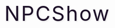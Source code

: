 # NPCShow
<html lang="zh-CN">
<head>
    <meta charset="UTF-8">
    <meta name="viewport" content="width=device-width, initial-scale=1.0">
    <title>曲红绡·分线体验 - NPC效果验证</title>
    <link rel="stylesheet" href="https://cdnjs.cloudflare.com/ajax/libs/font-awesome/6.4.0/css/all.min.css">
    <link href="https://fonts.googleapis.com/css2?family=Ma+Shan+Zheng&family=Noto+Serif+SC:wght@400;500;600;700&family=ZCOOL+XiaoWei&display=swap" rel="stylesheet">
    <style>
        :root {
            --primary: #8a6d9e;
            --secondary: #c9b6d8;
            --dark: #2a1a3a;
            --darker: #1d1129;
            --light: #f9f5fd;
            --accent: #9c6db5;
            --accent2: #d4a5ed;
            --card-bg: rgba(255, 255, 255, 0.96);
            --paper-bg: #f7f2e9;
            --paper-border: #d9c7a8;
            --ink: #3a2a2a;
            --blood-red: #8a0303;
            --success: #5d8c7e;
            --warning: #d4a96a;
        }

        * {
            margin: 0;
            padding: 0;
            box-sizing: border-box;
        }

        body {
            font-family: 'ZCOOL XiaoWei', serif;
            background: linear-gradient(135deg, #e6d8c3 0%, #d8c9b0 100%), url('data:image/svg+xml;utf8,<svg xmlns="http://www.w3.org/2000/svg" width="100" height="100" viewBox="0 0 100 100"><rect width="100" height="100" fill="%23d9c7a8" opacity="0.1"/><path d="M0,0 L100,100 M100,0 L0,100" stroke="%23b8a68a" stroke-width="0.5" opacity="0.2"/></svg>');
            color: var(--ink);
            line-height: 1.8;
            min-height: 100vh;
            overflow-x: hidden;
            position: relative;
            padding-bottom: 40px;
        }

        .container {
            max-width: 1200px;
            margin: 0 auto;
            padding: 20px;
            position: relative;
            z-index: 10;
        }

        /* 装饰线条 */
        .decor-line {
            position: absolute;
            top: 0;
            left: 0;
            width: 100%;
            height: 6px;
            background: linear-gradient(90deg, var(--accent), var(--accent2));
            z-index: 1;
            box-shadow: 0 0 10px rgba(156, 109, 181, 0.5);
        }

        /* 头部区域 */
        .header-section {
            text-align: center;
            padding: 60px 30px 40px;
            margin: 30px 0 40px;
            background: var(--card-bg);
            border-radius: 16px;
            position: relative;
            overflow: hidden;
            border: 1px solid rgba(138, 109, 158, 0.2);
            box-shadow: 0 5px 20px rgba(138, 109, 158, 0.15);
            backdrop-filter: blur(4px);
            transition: all 0.4s ease;
            background-image: url('data:image/svg+xml;utf8,<svg xmlns="http://www.w3.org/2000/svg" width="100" height="100" viewBox="0 0 100 100"><rect width="100" height="100" fill="none"/><path d="M20,20 Q40,5 60,20 T100,20 M20,50 Q40,35 60,50 T100,50 M20,80 Q40,65 60,80 T100,80" stroke="%23c9b6d8" stroke-width="0.3" fill="none"/></svg>');
        }

        .header-section:hover {
            transform: translateY(-5px);
            box-shadow: 0 5px 20px rgba(138, 109, 158, 0.15), 0 10px 30px rgba(138, 109, 158, 0.2);
        }

        .header-section::after {
            content: "";
            position: absolute;
            bottom: 0;
            left: 50%;
            transform: translateX(-50%);
            width: 200px;
            height: 2px;
            background: linear-gradient(90deg, transparent, var(--accent), transparent);
        }

        h1 {
            font-family: 'Ma Shan Zheng', cursive;
            font-size: 3.5rem;
            font-weight: 400;
            margin-bottom: 15px;
            color: var(--darker);
            position: relative;
            z-index: 2;
            letter-spacing: 3px;
            text-shadow: 2px 2px 4px rgba(0,0,0,0.1);
        }

        .subtitle {
            font-size: 1.5rem;
            color: var(--blood-red);
            margin: 0 auto 30px;
            font-weight: 400;
            max-width: 800px;
            font-family: 'Noto Serif SC', serif;
            font-style: italic;
            padding: 0 20px;
            letter-spacing: 1px;
        }

        .designer-info {
            display: flex;
            justify-content: center;
            gap: 30px;
            margin-top: 25px;
            flex-wrap: wrap;
        }

        .designer-card {
            background: rgba(255, 255, 255, 0.9);
            padding: 12px 20px;
            border-radius: 30px;
            display: flex;
            align-items: center;
            gap: 10px;
            font-size: 1.1rem;
            border: 1px solid rgba(138, 109, 158, 0.2);
            box-shadow: 0 2px 10px rgba(138, 109, 158, 0.1);
            transition: all 0.3s ease;
            color: var(--primary);
            font-family: 'Noto Serif SC', serif;
        }

        .designer-card:hover {
            transform: translateY(-3px);
            box-shadow: 0 5px 15px rgba(138, 109, 158, 0.2);
            border-color: var(--accent);
            color: var(--darker);
        }

        .designer-card i {
            color: var(--accent);
            font-size: 1.1rem;
        }

        /* 小说栏位 */
        .novel-section {
            background: var(--paper-bg);
            border: 2px solid var(--paper-border);
            border-radius: 8px;
            padding: 40px;
            margin: 50px 0;
            position: relative;
            box-shadow: 0 10px 30px rgba(0, 0, 0, 0.1);
            background-image: url('data:image/svg+xml;utf8,<svg xmlns="http://www.w3.org/2000/svg" width="100" height="100" viewBox="0 0 100 100"><rect width="100" height="100" fill="%23f7f2e9" opacity="0.8"/><path d="M0,20 L100,20 M0,40 L100,40 M0,60 L100,60 M0,80 L100,80" stroke="%23d9c7a8" stroke-width="1" opacity="0.3"/></svg>');
        }

        .novel-section::before {
            content: "";
            position: absolute;
            top: 10px;
            right: 10px;
            width: 60px;
            height: 60px;
            background: url('data:image/svg+xml;utf8,<svg xmlns="http://www.w3.org/2000/svg" viewBox="0 0 100 100"><path d="M50,10 Q70,30 50,50 Q30,70 50,90" fill="none" stroke="%238a6d9e" stroke-width="2" opacity="0.2"/></svg>');
            opacity: 0.2;
        }

        .novel-header {
            text-align: center;
            margin-bottom: 40px;
            padding-bottom: 20px;
            border-bottom: 2px solid var(--paper-border);
            position: relative;
        }

        .novel-header h2 {
            font-family: 'Ma Shan Zheng', cursive;
            font-size: 2.8rem;
            color: var(--darker);
            letter-spacing: 5px;
            margin-bottom: 20px;
        }

        .novel-header h2::after {
            content: "";
            position: absolute;
            bottom: 0;
            left: 50%;
            transform: translateX(-50%);
            width: 150px;
            height: 3px;
            background: linear-gradient(90deg, transparent, var(--accent), transparent);
        }

        .novel-intro {
            background: rgba(201, 182, 216, 0.15);
            border-left: 4px solid var(--accent);
            padding: 25px;
            margin-bottom: 40px;
            border-radius: 8px;
            font-size: 1.2rem;
            line-height: 1.8;
        }

        .novel-intro h3 {
            font-family: 'Noto Serif SC', serif;
            font-size: 1.6rem;
            color: var(--blood-red);
            margin-bottom: 15px;
            display: flex;
            align-items: center;
            gap: 10px;
        }

        .novel-intro h3 i {
            color: var(--blood-red);
        }

        .novel-intro ul {
            padding-left: 30px;
            margin-top: 15px;
        }

        .novel-intro li {
            margin-bottom: 15px;
            position: relative;
            padding-left: 30px;
            font-size: 1.1rem;
            color: var(--dark);
        }

        .novel-intro li::before {
            content: "◆";
            position: absolute;
            left: 0;
            color: var(--accent);
            font-size: 1.4rem;
        }

        .novel-content {
            font-size: 1.2rem;
            line-height: 2.0;
            color: var(--ink);
            text-align: justify;
            column-count: 2;
            column-gap: 40px;
            text-indent: 2em;
        }

        .novel-content p {
            margin-bottom: 1.5em;
            text-align: justify;
            hyphens: auto;
            -webkit-hyphens: auto;
            -ms-hyphens: auto;
        }

        .novel-content .first-letter {
            font-family: 'Ma Shan Zheng', cursive;
            font-size: 3.5rem;
            float: left;
            line-height: 0.8;
            margin-right: 8px;
            color: var(--blood-red);
            text-shadow: 2px 2px 3px rgba(0, 0, 0, 0.1);
        }

        .novel-content .highlight {
            background: linear-gradient(transparent 60%, rgba(156, 109, 181, 0.2) 40%);
            font-style: italic;
            font-weight: 500;
        }

        .novel-content .dialogue {
            font-family: 'Noto Serif SC', serif;
            margin: 25px 0;
            padding-left: 40px;
            position: relative;
            color: var(--darker);
        }

        .novel-content .dialogue::before {
            content: "“";
            position: absolute;
            left: 10px;
            top: -20px;
            font-size: 4rem;
            color: var(--accent2);
            opacity: 0.3;
            font-family: serif;
        }

        .novel-content .dialogue .character {
            font-weight: 700;
            color: var(--blood-red);
            margin-bottom: 5px;
        }

        .novel-content .poem {
            font-family: 'Noto Serif SC', serif;
            text-align: center;
            margin: 30px auto;
            padding: 25px;
            max-width: 80%;
            background: rgba(255, 255, 255, 0.6);
            border-radius: 10px;
            border: 1px solid var(--paper-border);
            box-shadow: 0 5px 15px rgba(0, 0, 0, 0.05);
            font-style: italic;
            column-span: all;
        }

        .novel-content .poem p {
            margin-bottom: 15px;
            line-height: 2.0;
        }

        .chapter-title {
            font-family: 'Ma Shan Zheng', cursive;
            text-align: center;
            font-size: 2.2rem;
            margin: 40px 0 30px;
            color: var(--darker);
            letter-spacing: 3px;
            column-span: all;
            position: relative;
        }

        .chapter-title::before, .chapter-title::after {
            content: "✧";
            margin: 0 15px;
            color: var(--accent);
            opacity: 0.7;
        }

        /* 视频预览区域 */
        .video-section {
            display: grid;
            grid-template-columns: repeat(auto-fit, minmax(500px, 1fr));
            gap: 30px;
            margin-bottom: 50px;
        }

        .video-container {
            background: var(--card-bg);
            border-radius: 16px;
            padding: 30px;
            position: relative;
            overflow: hidden;
            border: 1px solid rgba(138, 109, 158, 0.2);
            box-shadow: 0 5px 20px rgba(138, 109, 158, 0.15);
            backdrop-filter: blur(4px);
            transition: all 0.4s ease;
        }

        .video-container:hover {
            transform: translateY(-5px);
            box-shadow: 0 5px 20px rgba(138, 109, 158, 0.15), 0 10px 30px rgba(138, 109, 158, 0.2);
        }

        .section-title {
            font-family: 'Noto Serif SC', serif;
            font-size: 1.8rem;
            font-weight: 600;
            color: var(--darker);
            margin-bottom: 25px;
            display: flex;
            align-items: center;
            gap: 15px;
            position: relative;
            padding-bottom: 15px;
        }

        .section-title::after {
            content: "";
            position: absolute;
            bottom: 0;
            left: 0;
            width: 60px;
            height: 3px;
            background: linear-gradient(90deg, var(--accent), var(--accent2));
            border-radius: 2px;
        }

        .section-title i {
            color: var(--accent);
            font-size: 1.5rem;
        }

        .video-preview {
            background: linear-gradient(135deg, rgba(255, 255, 255, 0.9) 0%, rgba(246, 240, 255, 0.9) 100%);
            border-radius: 12px;
            height: 280px;
            display: flex;
            flex-direction: column;
            align-items: center;
            justify-content: center;
            position: relative;
            overflow: hidden;
            margin-bottom: 25px;
            border: 1px solid rgba(138, 109, 158, 0.2);
            box-shadow: 0 5px 15px rgba(138, 109, 158, 0.1);
            transition: all 0.4s ease;
        }

        .video-preview:hover {
            box-shadow: 0 8px 25px rgba(138, 109, 158, 0.2);
        }

        .video-placeholder {
            text-align: center;
            padding: 30px;
            max-width: 400px;
        }

        .video-placeholder i {
            font-size: 4rem;
            color: var(--accent);
            margin-bottom: 20px;
            transition: all 0.5s ease;
        }

        .video-placeholder:hover i {
            transform: scale(1.1);
            color: var(--darker);
            text-shadow: 0 0 10px rgba(156, 109, 181, 0.5);
        }

        .video-placeholder h3 {
            font-family: 'Noto Serif SC', serif;
            color: var(--darker);
            font-size: 1.6rem;
            margin-bottom: 15px;
        }

        .video-placeholder p {
            color: var(--dark);
            max-width: 400px;
            line-height: 1.6;
            font-size: 1.1rem;
        }

        .video-description {
            color: var(--dark);
            line-height: 1.7;
            font-size: 1.1rem;
        }

        .video-description ul {
            padding-left: 25px;
            margin-top: 15px;
        }

        .video-description li {
            margin-bottom: 10px;
            position: relative;
            padding-left: 20px;
            color: var(--dark);
        }

        .video-description li::before {
            content: "•";
            position: absolute;
            left: 0;
            color: var(--accent);
            font-size: 1.4rem;
        }

        .key-emotion {
            margin-top: 25px;
            padding: 20px;
            border-radius: 12px;
            background: rgba(156, 109, 181, 0.08);
            border: 1px solid rgba(138, 109, 158, 0.2);
            transition: all 0.3s ease;
        }

        .key-emotion:hover {
            background: rgba(156, 109, 181, 0.12);
            transform: translateY(-3px);
        }

        .key-emotion h3 {
            color: var(--darker);
            margin-bottom: 15px;
            display: flex;
            align-items: center;
            gap: 10px;
            font-size: 1.3rem;
        }

        .key-emotion h3 i {
            color: var(--accent);
        }

        .key-emotion p {
            color: var(--dark);
        }

        /* 分镜脚本 - 交互式导航 */
        .script-container {
            background: var(--card-bg);
            border-radius: 16px;
            padding: 40px;
            margin-bottom: 50px;
            position: relative;
            overflow: hidden;
            border: 1px solid rgba(138, 109, 158, 0.2);
            box-shadow: 0 5px 20px rgba(138, 109, 158, 0.15);
            backdrop-filter: blur(4px);
            transition: all 0.4s ease;
        }

        .script-container:hover {
            transform: translateY(-5px);
            box-shadow: 0 5px 20px rgba(138, 109, 158, 0.15), 0 10px 30px rgba(138, 109, 158, 0.2);
        }

        .script-container::before {
            content: "";
            position: absolute;
            top: 0;
            left: 0;
            right: 0;
            height: 4px;
            background: linear-gradient(90deg, var(--accent), var(--accent2));
        }
        
        /* 图标导航栏 - 固定在左侧 */
        .icon-nav {
            position: fixed;
            top: 50%;
            left: 20px;
            transform: translateY(-50%);
            display: flex;
            flex-direction: column;
            gap: 15px;
            padding: 15px;
            background: rgba(201, 182, 216, 0.15);
            border-radius: 16px;
            border: 1px solid rgba(138, 109, 158, 0.2);
            box-shadow: 0 2px 10px rgba(138, 109, 158, 0.1);
            z-index: 100;
        }
        
        .nav-item {
            display: flex;
            flex-direction: column;
            align-items: center;
            cursor: pointer;
            transition: all 0.3s ease;
            padding: 15px;
            border-radius: 12px;
            text-align: center;
            position: relative;
        }
        
        .nav-item:hover {
            background: rgba(156, 109, 181, 0.15);
            transform: translateY(-5px);
        }
        
        .nav-item.active {
            background: linear-gradient(135deg, var(--accent), var(--accent2));
            box-shadow: 0 5px 15px rgba(156, 109, 181, 0.3);
        }
        
        .nav-item.active::after {
            content: "";
            position: absolute;
            bottom: -10px;
            left: 50%;
            transform: translateX(-50%);
            width: 20px;
            height: 20px;
            background: var(--accent);
            clip-path: polygon(0 0, 100% 0, 50% 100%);
        }
        
        .nav-item.active .nav-icon {
            color: white;
            background: var(--darker);
            transform: scale(1.1);
            box-shadow: 0 0 15px rgba(255, 255, 255, 0.5);
        }
        
        .nav-item.active .nav-label {
            color: white;
            font-weight: 600;
            text-shadow: 0 1px 2px rgba(0,0,0,0.2);
        }
        
        .nav-icon {
            width: 65px;
            height: 65px;
            border-radius: 50%;
            background: rgba(255, 255, 255, 0.9);
            display: flex;
            align-items: center;
            justify-content: center;
            margin-bottom: 10px;
            font-size: 28px;
            color: var(--accent);
            border: 2px solid var(--accent);
            transition: all 0.3s ease;
        }
        
        .nav-label {
            color: var(--dark);
            font-size: 1rem;
            font-weight: 500;
        }

        .scene {
            margin-bottom: 35px;
            border-bottom: 1px solid var(--secondary);
            padding-bottom: 20px;
            transition: all 0.3s ease;
        }
        
        .scene:last-child {
            border-bottom: none;
        }
        
        .scene-title {
            font-weight: 600;
            color: var(--accent);
            margin-bottom: 15px;
            font-size: 1.3rem;
            display: flex;
            align-items: center;
            gap: 12px;
            padding: 10px 15px;
            background: rgba(201, 182, 216, 0.1);
            border-radius: 8px;
        }
        
        .scene-icon {
            background: var(--accent);
            color: white;
            width: 36px;
            height: 36px;
            border-radius: 50%;
            display: flex;
            align-items: center;
            justify-content: center;
            font-size: 18px;
            flex-shrink: 0;
        }
        
        .shot {
            margin: 20px 0;
            padding: 20px;
            background: rgba(255, 255, 255, 0.9);
            border-radius: 10px;
            border-left: 4px solid var(--accent);
            box-shadow: 0 3px 10px rgba(138, 109, 158, 0.1);
            transition: all 0.3s ease;
        }
        
        .shot:hover {
            transform: translateX(5px);
            box-shadow: 0 5px 15px rgba(138, 109, 158, 0.2);
        }
        
        .shot-header {
            display: flex;
            justify-content: space-between;
            margin-bottom: 10px;
            padding-bottom: 10px;
            border-bottom: 1px dashed var(--secondary);
        }
        
        .shot-number {
            font-weight: 700;
            color: var(--accent);
            font-size: 1.1rem;
        }
        
        .shot-time {
            color: var(--primary);
            font-size: 1rem;
            font-weight: 500;
            background: rgba(201, 182, 216, 0.15);
            padding: 3px 10px;
            border-radius: 20px;
        }
        
        .shot-detail {
            display: grid;
            grid-template-columns: 120px 1fr;
            gap: 15px;
            margin-top: 15px;
        }
        
        .shot-label {
            font-weight: 600;
            color: var(--dark);
            font-size: 1.1rem;
            padding-top: 4px;
        }
        
        .shot-value {
            color: var(--dark);
            line-height: 1.6;
        }
        
        /* 重点优化：台词显示区域 */
        .dialogue-content {
            margin-top: 20px;
            padding: 20px;
            background: rgba(201, 182, 216, 0.08);
            border-radius: 10px;
            border-left: 3px solid var(--accent2);
            grid-column: 1 / -1; /* 跨越整个宽度 */
            transition: all 0.3s ease;
        }
        
        .dialogue-content:hover {
            background: rgba(201, 182, 216, 0.12);
            transform: translateY(-3px);
        }
        
        .dialogue-character {
            font-weight: 700;
            color: var(--accent);
            font-size: 1.2rem;
            margin-bottom: 8px;
            display: flex;
            align-items: center;
            gap: 10px;
        }
        
        .dialogue-character::before {
            content: "❯";
            color: var(--accent);
            font-size: 1.4rem;
        }
        
        .dialogue-text {
            color: var(--darker);
            margin: 12px 0;
            padding-left: 20px;
            font-size: 1.1rem;
            line-height: 1.7;
            position: relative;
        }
        
        .dialogue-text::before {
            content: "“";
            position: absolute;
            left: 0;
            top: -5px;
            color: var(--accent2);
            font-size: 2rem;
            font-family: serif;
        }
        
        .dialogue-action {
            font-style: italic;
            color: var(--primary);
            margin-top: 10px;
            padding: 8px 15px;
            background: rgba(138, 109, 158, 0.05);
            border-left: 2px solid var(--accent2);
            border-radius: 6px;
            font-size: 1rem;
        }

        /* AI表演增强 */
        .ai-container {
            background: var(--card-bg);
            border-radius: 16px;
            padding: 40px;
            margin-bottom: 50px;
            position: relative;
            overflow: hidden;
            border: 1px solid rgba(138, 109, 158, 0.2);
            box-shadow: 0 5px 20px rgba(138, 109, 158, 0.15);
            backdrop-filter: blur(4px);
            transition: all 0.4s ease;
        }

        .ai-container:hover {
            transform: translateY(-5px);
            box-shadow: 0 5px 20px rgba(138, 109, 158, 0.15), 0 10px 30px rgba(138, 109, 158, 0.2);
        }

        .ai-container::before {
            content: "";
            position: absolute;
            top: 0;
            left: 0;
            right: 0;
            height: 4px;
            background: linear-gradient(90deg, var(--accent2), var(--accent));
        }

        .ai-features {
            display: grid;
            grid-template-columns: repeat(auto-fit, minmax(300px, 1fr));
            gap: 30px;
            margin-top: 40px;
        }

        .feature-card {
            background: rgba(255, 255, 255, 0.9);
            border-radius: 12px;
            padding: 30px;
            position: relative;
            overflow: hidden;
            border: 1px solid rgba(138, 109, 158, 0.15);
            box-shadow: 0 3px 10px rgba(138, 109, 158, 0.1);
            transition: all 0.4s ease;
        }

        .feature-card:hover {
            transform: translateY(-8px);
            box-shadow: 0 10px 25px rgba(138, 109, 158, 0.2);
            border-color: var(--accent);
        }

        .feature-title {
            font-family: 'Noto Serif SC', serif;
            font-size: 1.5rem;
            font-weight: 600;
            color: var(--darker);
            margin-bottom: 20px;
            display: flex;
            align-items: center;
            gap: 15px;
            padding-bottom: 15px;
            border-bottom: 1px solid var(--secondary);
        }

        .feature-title i {
            color: var(--accent);
            font-size: 1.8rem;
            width: 50px;
            height: 50px;
            display: flex;
            align-items: center;
            justify-content: center;
            background: rgba(156, 109, 181, 0.1);
            border-radius: 50%;
        }

        .feature-content {
            color: var(--dark);
            line-height: 1.7;
            font-size: 1.1rem;
        }

        .feature-content ul {
            padding-left: 25px;
            margin-top: 15px;
        }

        .feature-content li {
            margin-bottom: 12px;
            position: relative;
            padding-left: 30px;
            color: var(--dark);
        }

        .feature-content li::before {
            content: "•";
            position: absolute;
            left: 10px;
            color: var(--accent);
            font-size: 1.8rem;
        }

        footer {
            text-align: center;
            padding: 50px 0;
            color: var(--primary);
            font-size: 1.1rem;
            margin-top: 50px;
            position: relative;
        }

        footer::before {
            content: "";
            position: absolute;
            top: 0;
            left: 50%;
            transform: translateX(-50%);
            width: 200px;
            height: 1px;
            background: linear-gradient(90deg, transparent, var(--accent), transparent);
        }

        /* 动画 */
        @keyframes fadeInUp {
            from {
                opacity: 0;
                transform: translateY(20px);
            }
            to {
                opacity: 1;
                transform: translateY(0);
            }
        }

        @keyframes pulse {
            0% { transform: scale(1); }
            50% { transform: scale(1.05); }
            100% { transform: scale(1); }
        }
        
        @keyframes highlight {
            0% { box-shadow: 0 0 0 0 rgba(156, 109, 181, 0.4); }
            70% { box-shadow: 0 0 0 20px rgba(156, 109, 181, 0); }
            100% { box-shadow: 0 0 0 0 rgba(156, 109, 181, 0); }
        }

        .fade-in {
            animation: fadeInUp 0.8s forwards;
            opacity: 0;
        }
        
        .delay-1 {
            animation-delay: 0.3s;
        }
        
        .delay-2 {
            animation-delay: 0.5s;
        }
        
        .delay-3 {
            animation-delay: 0.7s;
        }
        
        .delay-4 {
            animation-delay: 0.9s;
        }
        
        .delay-5 {
            animation-delay: 1.1s;
        }
        
        .pulse {
            animation: pulse 1.5s infinite;
        }
        
        .highlight {
            animation: highlight 1.5s ease;
        }
        
        /* 装饰元素 */
        .floating-icon {
            position: absolute;
            z-index: 0;
            opacity: 0.05;
            color: var(--accent);
            font-size: 8rem;
            pointer-events: none;
        }
        
        .icon-1 {
            top: 10%;
            left: 5%;
            transform: rotate(15deg);
        }
        
        .icon-2 {
            top: 25%;
            right: 7%;
            transform: rotate(-10deg);
        }
        
        .icon-3 {
            bottom: 15%;
            left: 8%;
            transform: rotate(20deg);
        }
        
        .progress-bar {
            position: fixed;
            top: 0;
            left: 0;
            height: 6px;
            background: linear-gradient(90deg, var(--accent), var(--accent2));
            width: 0%;
            z-index: 100;
            transition: width 0.3s ease;
        }

        @media (max-width: 1100px) {
            .video-section {
                grid-template-columns: 1fr;
            }
            
            .icon-nav {
                flex-direction: row;
                position: relative;
                top: auto;
                left: auto;
                transform: none;
                width: 100%;
                margin-bottom: 30px;
            }
            
            .novel-content {
                column-count: 1;
            }
        }

        @media (max-width: 768px) {
            h1 {
                font-size: 2.4rem;
            }
            
            .subtitle {
                font-size: 1.2rem;
            }
            
            .section-title {
                font-size: 1.6rem;
            }
            
            .script-container, .ai-container {
                padding: 25px;
            }
            
            .designer-info {
                flex-direction: column;
                align-items: center;
                gap: 15px;
            }
            
            .ai-features {
                grid-template-columns: 1fr;
            }
            
            .shot-detail {
                grid-template-columns: 1fr;
                gap: 10px;
            }
            
            .shot-label {
                margin-top: 10px;
                font-size: 1.05rem;
            }
            
            .icon-nav {
                flex-direction: column;
                gap: 15px;
            }
            
            .nav-item {
                flex-direction: row;
                justify-content: flex-start;
                text-align: left;
                gap: 15px;
            }
            
            .nav-icon {
                margin-bottom: 0;
                width: 50px;
                height: 50px;
                font-size: 20px;
            }
            
            .nav-item.active::after {
                display: none;
            }
            
            .feature-title {
                font-size: 1.3rem;
            }
            
            .dialogue-content {
                padding: 15px;
            }
            
            .dialogue-text {
                padding-left: 15px;
                font-size: 1.05rem;
            }
            
            .novel-section {
                padding: 20px;
            }
            
            .novel-header h2 {
                font-size: 2rem;
            }
        }
    </style>
</head>
<body>
    <div class="progress-bar" id="progressBar"></div>
    <div class="decor-line"></div>
    
    <!-- 装饰图标 -->
    <div class="floating-icon icon-1">
        <i class="fas fa-moon"></i>
    </div>
    <div class="floating-icon icon-2">
        <i class="fas fa-star"></i>
    </div>
    <div class="floating-icon icon-3">
        <i class="fas fa-feather"></i>
    </div>
    
    <!-- 左侧悬浮导航 -->
    <div class="icon-nav" id="sceneNav">
        <div class="nav-item active" data-target="scene1">
            <div class="nav-icon">
                <i class="fas fa-moon"></i>
            </div>
            <div class="nav-label">血月尸影</div>
        </div>
        <div class="nav-item" data-target="scene2">
            <div class="nav-icon">
                <i class="fas fa-skull"></i>
            </div>
            <div class="nav-label">骨剑迤逦</div>
        </div>
        <div class="nav-item" data-target="scene3">
            <div class="nav-icon">
                <i class="fas fa-comments"></i>
            </div>
            <div class="nav-label">戏谑之间</div>
        </div>
        <div class="nav-item" data-target="scene4">
            <div class="nav-icon">
                <i class="fas fa-handshake"></i>
            </div>
            <div class="nav-label">秘卷邀约</div>
        </div>
        <div class="nav-item" data-target="scene5">
            <div class="nav-icon">
                <i class="fas fa-dragon"></i>
            </div>
            <div class="nav-label">试探真言</div>
        </div>
    </div>
    
    <div class="container">
        <!-- 头部区域 -->
        <section class="header-section fade-in">
            <h1 style="font-family: 'Arial', sans-serif;">曲红绡·设计验证</h1>
            <p class="subtitle">60S展示曲红绡的情绪张力</p>
        </section>
        
        <!-- 新增小说栏位 -->
        <section class="novel-section fade-in">
            <div class="novel-header">
                <h2>分线片段·再见·月下血影</h2>
                <p>邪修正道两相疑，骨剑红绡诉恩仇</p>
            </div>
            
            <div class="novel-intro">
                <h3><i class="fas fa-book-open"></i> 本视频将展示再见阶段的核心互动场景</h3>
                <p>玩家调查尸体时，曲红绡突然出现并用骨剑抵住玩家脖颈，通过危险调笑建立紧张氛围，随后化解误会并抛出合作邀请。</p>
                <ul>
                    <li>血月光影下的角色登场</li>
                    <li>骨剑抵颈的压迫感与性感特写</li>
                    <li>仇恨台词时的面部微表情变化</li>
                    <li>亲密距离时的语气变换</li>
                    <li>噬灵体探究时的氛围转变</li>
                </ul>
            </div>
            
            <div class="novel-content">
                <p><span class="first-letter">血</span>月当空，鸦啼寒林。三具尸身横陈荒野，精血尽失，如枯木败絮。夜风呜咽，卷起几片残破的丝绢，其上暗红血渍已凝成紫黑。一青年玩家俯身探查，指尖触及尸骸颈间骨粉痕迹时，忽见幽光微闪。</p>
                
                <p>阴风骤起，枯叶盘旋如鬼魅起舞。玩家警觉按剑，却觉喉间一凉——</p>
                
                <div class="dialogue">
                    <div class="character">曲红绡</div>
                    <p>"小道士，猜猜他们怎么死的？"</p>
                </div>
                
                <p>一柄森白骨剑自暗影中探出，剑尖轻点青年喉结。执剑女子自夜色中现形，红裳如血，青丝如瀑，面纱半掩下唇角微勾，似笑非笑。剑身纹理如活物搏动，泛着妖异血光。</p>
                
                <div class="chapter-title">第一回 骨剑惊魂</div>
                
                <p>玩家瞳孔骤缩，倒映出骨剑寒芒。</p>

                <p>那唤作曲红绡的女子欺身近前，吐气如兰："深夜探尸，不怕步他们后尘？"</p>

                <p>骨剑顺势下滑，在青年颈间划出浅痕，血珠沁出，染红剑锋。</p>
                
                <div class="dialogue">
                    <div class="character">玩家</div>
                    <p>"杀人者，从不会炫耀凶器。"</p>
                </div>
                
                <p>指弹剑刃，铮然作响。曲红绡挑眉轻笑，骨剑倏忽化作令牌在指尖飞旋："算你聪明。"令牌翻转间，"噬灵体"三字篆文在血月下森然可见，边缘尚滴落新鲜血珠。</p>
                
                <div class="chapter-title">第二回 秘卷疑云</div>
                
                <p>曲红绡眸中血色翻涌："元洪老道为这残卷...<span class="highlight">屠我全族</span>！"令牌破空掷向玩家，"帮我取《水芸心经》，此卷归你。"</p>
                
                <p>"如不愿..."，二人鼻息相闻时，她突然贴近耳畔："你也想尝尝被追杀的滋味？"温热气流转作凛冽杀意，发丝拂过青年面颊如毒蛇吐信。</p>
                
                <div class="dialogue">
                    <div class="character">玩家</div>
                    <p>"人不是你杀的，我也不是。"</p>
                </div>
                
                <p>四目相对间，玩家忽问："你和噬灵体有何关系？"话音未落，曲红绡眼中光影骤变，骨剑再现却颤悬颈侧，剑鸣轻颤。</p>
                
                <div class="chapter-title">第三回 红绡遁影</div>
                
                <p>血雾爆散，唯余轻笑绕耳："下次多嘴时..."一方丝绢飘落遮住玩家双眼，香息残留处，余音袅袅："记得选个没尸体的地方~"</p>
                
                <p>荒野复归死寂，血月西沉。玩家攥紧冰冷令牌，拂去丝绢，查看其上"噬灵体"三字如活物搏动。</p>
                <p>远处传来更鼓声，寅时将至，而一场搅动正邪两道的风暴，方才拉开序幕...</p>
                
                <div class="poem" style="text-align: center;">
                    <p>红绡敛月夜，骨剑映寒星</p>
                    <p>仇深难自抑，情劫灼无心</p>
                    <p>正邪本无界，长生原是刑</p>
                    <p>谁解罗刹泪，孤鸿渡幽冥</p>
                </div>
            </div>
            
        </section>

        <!-- 视频预览区域 -->
        <section class="video-section">
            <div class="video-container fade-in delay-1">
                <h2 class="section-title">
                    <i class="fas fa-play-circle"></i>
                    月下血影·视频预览
                </h2>
                <div class="video-preview">
                    <div class="video-placeholder">
                        <i class="fas fa-video pulse"></i>
                        <h3>视频待补充，尚未录制</h3>
                        <p>本区域将展示曲红绡NPC的核心互动场景，视频内容正在制作中</p>
                    </div>
                </div>
            </div>
            
            <div class="video-container fade-in delay-1">
                <h2 class="section-title">
                    <i class="fas fa-bullseye"></i>
                    设计目标·核心验证
                </h2>
                <div class="video-description">
                    <ul>
                        <li>验证曲红绡角色魅力的视觉表现力</li>
                        <li>展示危险与性感并存的核心特质</li>
                        <li>测试AI动态表演的流畅度和情感表达</li>
                        <li>验证剧情转折的情感冲击力</li>
                        <li>评估玩家在紧张情境下的情感反应</li>
                    </ul>
                    
                    <div class="key-emotion">
                        <h3>
                            <i class="fas fa-heart-circle-bolt"></i>
                            关键情感表达
                        </h3>
                        <p>从威胁调笑 → 真心思索 → 合作邀请的情感转变，展现角色复杂性和深度。</p>
                    </div>
                </div>
            </div>
        </section>

        <!-- 分镜脚本 -->
        <section class="script-container fade-in delay-2">
            <h2 class="section-title">
                <i class="fas fa-film"></i>
                分镜脚本·月下叙事（交互式）
            </h2>
            
            <div class="scene" id="scene1">
                <div class="scene-title">
                    <div class="scene-icon">
                        <i class="fas fa-moon"></i>
                    </div>
                    <span>[00:00-00:10] 场景1：血月尸影 (10秒)</span>
                </div>
                
                <div class="shot">
                    <div class="shot-header">
                        <div class="shot-number">镜头1 (0-3秒)</div>
                        <div class="shot-time">时长：3秒</div>
                    </div>
                    <div class="shot-detail">
                        <div class="shot-label">景别：</div>
                        <div class="shot-value">全景</div>
                        <div class="shot-label">画面：</div>
                        <div class="shot-value">血月当空，枯树鸦群，三具面目全非的尸体随意瘫落在路边</div>
                        <div class="shot-label">运镜：</div>
                        <div class="shot-value">俯拍缓降，伴随乌鸦惊飞</div>
                        <div class="shot-label">音效：</div>
                        <div class="shot-value">低频震动音效+乌鸦振翅声</div>
                    </div>
                </div>
                
                <div class="shot">
                    <div class="shot-header">
                        <div class="shot-number">镜头2 (3-6秒)</div>
                        <div class="shot-time">时长：3秒</div>
                    </div>
                    <div class="shot-detail">
                        <div class="shot-label">景别：</div>
                        <div class="shot-value">特写→中景</div>
                        <div class="shot-label">画面：</div>
                        <div class="shot-value">玩家已走近，手指触碰丝绢瞬间，骨粉痕迹突然发光</div>
                        <div class="shot-label">运镜：</div>
                        <div class="shot-value">推镜头至骨粉微光，快速拉远展现玩家警觉起身</div>
                        <div class="shot-label">音效：</div>
                        <div class="shot-value">诡异风铃音效+急促呼吸声</div>
                    </div>
                </div>
                
                <div class="shot">
                    <div class="shot-header">
                        <div class="shot-number">镜头3 (6-10秒)</div>
                        <div class="shot-time">时长：4秒</div>
                    </div>
                    <div class="shot-detail">
                        <div class="shot-label">景别：</div>
                        <div class="shot-value">中景</div>
                        <div class="shot-label">画面：</div>
                        <div class="shot-value">玩家拔剑环顾，衣摆被阴风吹动</div>
                        <div class="shot-label">运镜：</div>
                        <div class="shot-value">手持晃动镜头，360度环绕拍摄</div>
                        <div class="shot-label">音效：</div>
                        <div class="shot-value">剑刃出鞘声+渐强的心跳声</div>
                    </div>
                </div>
            </div>
            
            <div class="scene" id="scene2">
                <div class="scene-title">
                    <div class="scene-icon">
                        <i class="fas fa-skull"></i>
                    </div>
                    <span>[00:10-00:19] 场景2：骨剑迤逦 (9秒)</span>
                </div>
                
                <div class="shot">
                    <div class="shot-header">
                        <div class="shot-number">镜头4 (10-12秒)</div>
                        <div class="shot-time">时长：2秒</div>
                    </div>
                    <div class="shot-detail">
                        <div class="shot-label">景别：</div>
                        <div class="shot-value">特写</div>
                        <div class="shot-label">画面：</div>
                        <div class="shot-value">骨剑尖端悄然抵住玩家喉结，剑身流转血色光纹</div>
                        <div class="shot-label">运镜：</div>
                        <div class="shot-value">剑尖从画面外快速刺入定格，剑尖触动喉结，镜头特写，喉结轻颤</div>
                        <div class="shot-label">音效：</div>
                        <div class="shot-value">一点点闷闷的破空声</div>
                    </div>
                </div>
                
                <div class="shot">
                    <div class="shot-header">
                        <div class="shot-number">镜头5 (12-14秒)</div>
                        <div class="shot-time">时长：2秒</div>
                    </div>
                    <div class="shot-detail">
                        <div class="shot-label">景别：</div>
                        <div class="shot-value">中景</div>
                        <div class="shot-label">画面：</div>
                        <div class="shot-value">曲红绡从黑影中现身，红裙飘动，头发随风韵律</div>
                        <div class="shot-label">运镜：</div>
                        <div class="shot-value">环绕镜头展现全身造型</div>
                        <div class="shot-label">音效：</div>
                        <div class="shot-value">衣物摩擦声+轻笑气息</div>
                    </div>
                </div>
                
                <div class="shot">
                    <div class="shot-header">
                        <div class="shot-number">镜头6 (14-16秒)</div>
                        <div class="shot-time">时长：2秒</div>
                    </div>
                    <div class="shot-detail">
                        <div class="shot-label">景别：</div>
                        <div class="shot-value">大特写</div>
                        <div class="shot-label">画面：</div>
                        <div class="shot-value">红唇弯起危险弧度，睫毛投下阴影</div>
                        <div class="shot-label">运镜：</div>
                        <div class="shot-value">镜头推进至眼部特写</div>
                        <div class="shot-label">音效：</div>
                        <div class="shot-value">环境音突然静默</div>
                    </div>
                </div>
                
                <div class="shot">
                    <div class="shot-header">
                        <div class="shot-number">镜头7 (16-19秒)</div>
                        <div class="shot-time">时长：3秒</div>
                    </div>
                    <div class="shot-detail">
                        <div class="shot-label">景别：</div>
                        <div class="shot-value">双人特写</div>
                        <div class="shot-label">画面：</div>
                        <div class="shot-value">剑刃反光映在玩家瞳孔，瞳孔颤动</div>
                        <div class="shot-label">运镜：</div>
                        <div class="shot-value">分屏对比两人表情</div>
                        <div class="shot-label">音效：</div>
                        <div class="shot-value">剑刃嗡鸣声+锦帕落地夸张的音效</div>
                        <div class="dialogue-content">
                            <div class="dialogue-character">曲红绡：</div>
                            <div class="dialogue-text">"小弟弟，猜猜他们怎么死的？"</div>
                            <div class="dialogue-action">(骨剑轻轻划过皮肤)</div>
                        </div>
                    </div>
                </div>
            </div>
            
            <div class="scene" id="scene3">
                <div class="scene-title">
                    <div class="scene-icon">
                        <i class="fas fa-comments"></i>
                    </div>
                    <span>[00:19-00:34] 场景3：戏谑之间 (15秒)</span>
                </div>
                
                <div class="shot">
                    <div class="shot-header">
                        <div class="shot-number">镜头8 (19-21秒)</div>
                        <div class="shot-time">时长：2秒</div>
                    </div>
                    <div class="shot-detail">
                        <div class="shot-label">景别：</div>
                        <div class="shot-value">特写</div>
                        <div class="shot-label">画面：</div>
                        <div class="shot-value">玩家手指突然弹开剑刃</div>
                        <div class="shot-label">运镜：</div>
                        <div class="shot-value">慢动作捕捉手指动作</div>
                        <div class="shot-label">音效：</div>
                        <div class="shot-value">"叮"的金属撞击声</div>
                        <div class="dialogue-content">
                            <div class="dialogue-character">玩家：</div>
                            <div class="dialogue-text">"杀人者，从不会炫耀凶器"</div>
                        </div>
                    </div>
                </div>
                
                <div class="shot">
                    <div class="shot-header">
                        <div class="shot-number">镜头9 (21-24秒)</div>
                        <div class="shot-time">时长：3秒</div>
                    </div>
                    <div class="shot-detail">
                        <div class="shot-label">景别：</div>
                        <div class="shot-value">中景</div>
                        <div class="shot-label">画面：</div>
                        <div class="shot-value">曲红绡挑眉后退半步，骨剑化作令牌在指尖旋转</div>
                        <div class="dialogue-content">
                            <div class="dialogue-character">曲红绡：</div>
                            <div class="dialogue-text">"算你聪明"</div>
                        </div>
                        <div class="shot-label">运镜：</div>
                        <div class="shot-value">镜头跟随令牌运动轨迹</div>
                        <div class="shot-label">音效：</div>
                        <div class="shot-value">令牌旋转的呼啸声</div>
                    </div>
                </div>
                
                <div class="shot">
                    <div class="shot-header">
                        <div class="shot-number">镜头10 (24-26秒)</div>
                        <div class="shot-time">时长：2秒</div>
                    </div>
                    <div class="shot-detail">
                        <div class="shot-label">景别：</div>
                        <div class="shot-value">令牌特写</div>
                        <div class="shot-label">画面：</div>
                        <div class="shot-value">"噬灵体"字样边缘沾有鲜血</div>
                        <div class="shot-label">运镜：</div>
                        <div class="shot-value">镜头旋转90度</div>
                        <div class="shot-label">音效：</div>
                        <div class="shot-value">液体滴落声</div>
                    </div>
                </div>
                
                <div class="shot">
                    <div class="shot-header">
                        <div class="shot-number">镜头11 (26-34秒)</div>
                        <div class="shot-time">时长：8秒</div>
                    </div>
                    <div class="shot-detail">
                        <div class="shot-label">景别：</div>
                        <div class="shot-value">特写→全景</div>
                        <div class="shot-label">画面：</div>
                        <div class="shot-value">说至"屠我全族"时眼中血光暴现，最后抛接令牌</div>
                        <div class="shot-label">运镜：</div>
                        <div class="shot-value">疾推镜头+环绕运镜</div>
                        <div class="shot-label">音效：</div>
                        <div class="shot-value">仇恨台词加重混响+令牌破风声</div>
                        <div class="dialogue-content">
                            <div class="dialogue-character">曲红绡：</div>
                            <div class="dialogue-text">"元洪老道为这残卷...屠戮多人"</div>
                            <div class="dialogue-action">(冷笑)</div>
                            <div class="dialogue-text">"你说谁是凶手？"</div>
                            <div class="dialogue-text">"帮我拿《水芸心经》，这残卷归你"</div>
                        </div>
                    </div>
                </div>
            </div>
            
            <div class="scene" id="scene4">
                <div class="scene-title">
                    <div class="scene-icon">
                        <i class="fas fa-handshake"></i>
                    </div>
                    <span>[00:34-00:49] 场景4：秘卷邀约 (15秒)</span>
                </div>
                
                <div class="shot">
                    <div class="shot-header">
                        <div class="shot-number">镜头12 (34-36秒)</div>
                        <div class="shot-time">时长：2秒</div>
                    </div>
                    <div class="shot-detail">
                        <div class="shot-label">景别：</div>
                        <div class="shot-value">特写</div>
                        <div class="shot-label">画面：</div>
                        <div class="shot-value">玩家凝视令牌，倒影中浮现元洪长老虚像</div>
                        <div class="shot-label">运镜：</div>
                        <div class="shot-value">镜头穿过令牌表面</div>
                        <div class="shot-label">音效：</div>
                        <div class="shot-value">幻听中有一声叹息</div>
                    </div>
                </div>
                
                <div class="shot">
                    <div class="shot-header">
                        <div class="shot-number">镜头13 (36-42秒)</div>
                        <div class="shot-time">时长：6秒</div>
                    </div>
                    <div class="shot-detail">
                        <div class="shot-label">景别：</div>
                        <div class="shot-value">双人特写</div>
                        <div class="shot-label">画面：</div>
                        <div class="shot-value">鼻尖相距寸许，呼吸交织</div>
                        <div class="shot-label">运镜：</div>
                        <div class="shot-value">呼吸起伏同步手持晃动</div>
                        <div class="shot-label">音效：</div>
                        <div class="shot-value">呼吸声放大+衣料摩擦声</div>
                        <div class="dialogue-content">
                            <div class="dialogue-character">曲红绡：</div>
                            <div class="dialogue-text">"害怕了？"</div>
                            <div class="dialogue-action">(突然贴近)</div>
                            <div class="dialogue-text">"还是说..."</div>
                            <div class="dialogue-text">"你也想尝尝被追杀的滋味？"</div>
                        </div>
                    </div>
                </div>
                
                <div class="shot">
                    <div class="shot-header">
                        <div class="shot-number">镜头14 (42-49秒)</div>
                        <div class="shot-time">时长：7秒</div>
                    </div>
                    <div class="shot-detail">
                        <div class="shot-label">景别：</div>
                        <div class="shot-value">大特写</div>
                        <div class="shot-label">画面：</div>
                        <div class="shot-value">曲红绡瞳孔收缩→玩味眯眼</div>
                        <div class="shot-label">运镜：</div>
                        <div class="shot-value">旋转镜头围绕面部</div>
                        <div class="shot-label">音效：</div>
                        <div class="shot-value">心跳骤停声→轻笑声</div>
                        <div class="dialogue-content">
                            <div class="dialogue-character">玩家：</div>
                            <div class="dialogue-text">"人不是你杀的，我也不是"</div>
                        </div>
                    </div>
                </div>
            </div>
            
            <div class="scene" id="scene5">
                <div class="scene-title">
                    <div class="scene-icon">
                        <i class="fas fa-dragon"></i>
                    </div>
                    <span>[00:49-01:00] 场景5：试探真言 (11秒)</span>
                </div>
                
                <div class="shot">
                    <div class="shot-header">
                        <div class="shot-number">镜头15 (49-50秒)</div>
                        <div class="shot-time">时长：1秒</div>
                    </div>
                    <div class="shot-detail">
                        <div class="shot-label">景别：</div>
                        <div class="shot-value">特写</div>
                        <div class="shot-label">画面：</div>
                        <div class="shot-value">令牌随手扔向玩家</div>
                        <div class="shot-label">运镜：</div>
                        <div class="shot-value">镜头震动</div>
                        <div class="shot-label">音效：</div>
                        <div class="shot-value">闷响</div>
                        <div class="dialogue-content">
                            <div class="dialogue-character">玩家：</div>
                            <div class="dialogue-text">"噬灵体是什么？"</div>
                        </div>
                    </div>
                </div>
                
                <div class="shot">
                    <div class="shot-header">
                        <div class="shot-number">镜头16 (50-51秒)</div>
                        <div class="shot-time">时长：1秒</div>
                    </div>
                    <div class="shot-detail">
                        <div class="shot-label">景别：</div>
                        <div class="shot-value">大特写</div>
                        <div class="shot-label">画面：</div>
                        <div class="shot-value">曲红绡眼光流转，渐渐陷入阴影中，有阴阳脸</div>
                        <div class="shot-label">运镜：</div>
                        <div class="shot-value">镜头疾推</div>
                        <div class="shot-label">音效：</div>
                        <div class="shot-value">刀剑出鞘声</div>
                    </div>
                </div>
                
                <div class="shot">
                    <div class="shot-header">
                        <div class="shot-number">镜头17 (51-52秒)</div>
                        <div class="shot-time">时长：1秒</div>
                    </div>
                    <div class="shot-detail">
                        <div class="shot-label">景别：</div>
                        <div class="shot-value">特写</div>
                        <div class="shot-label">画面：</div>
                        <div class="shot-value">骨剑再现却停在玩家颈侧</div>
                        <div class="shot-label">运镜：</div>
                        <div class="shot-value">剑刃颤抖的特写</div>
                        <div class="shot-label">音效：</div>
                        <div class="shot-value">剑鸣震颤声</div>
                    </div>
                </div>
                
                <div class="shot">
                    <div class="shot-header">
                        <div class="shot-number">镜头18 (52-60秒)</div>
                        <div class="shot-time">时长：8秒</div>
                    </div>
                    <div class="shot-detail">
                        <div class="shot-label">景别：</div>
                        <div class="shot-value">全景→特写</div>
                        <div class="shot-label">画面：</div>
                        <div class="shot-value">血雾爆开，唯留飘落的丝绢盖住玩家眼睛</div>
                        <div class="shot-label">运镜：</div>
                        <div class="shot-value">高速后退镜头</div>
                        <div class="shot-label">音效：</div>
                        <div class="shot-value">空间扭曲声+丝绢飘落声</div>
                        <div class="dialogue-content">
                            <div class="dialogue-character">曲红绡：</div>
                            <div class="dialogue-text">(耳语) "下次多嘴时..."</div>
                            <div class="dialogue-text">"记得选个没尸体的地方~"</div>
                            <div class="dialogue-action">(突然推远玩家消失)</div>
                        </div>
                    </div>
                </div>
            </div>
        </section>
        
        <!-- AI表演增强 -->
        <section class="ai-container fade-in delay-3">
            <h2 class="section-title">
                <i class="fas fa-robot"></i>
                AI幻影·表演增强
            </h2>
            
            <div class="ai-features">
                <div class="feature-card">
                    <h3 class="feature-title">
                        <i class="fas fa-microphone-alt"></i>
                        情感语音合成
                    </h3>
                    <div class="feature-content">
                        <p>基于技术实验的实时语音合成：</p>
                        <ul>
                            <li>威胁台词：提高音调+轻微气声，增强压迫感</li>
                            <li>耳语台词：降低音量+近距离混响效果</li>
                            <li>仇恨台词：加入轻微颤音和齿音增强</li>
                            <li>轻佻台词：语速微调+尾音上扬处理</li>
                        </ul>
                    </div>
                </div>
                
                <div class="feature-card">
                    <h3 class="feature-title">
                        <i class="fas fa-smile-wink"></i>
                        微表情控制
                    </h3>
                    <div class="feature-content">
                        <p>基于面部动作编码系统的精准控制：</p>
                        <ul>
                            <li>讥讽表情：单侧嘴角提升+眉梢微挑</li>
                            <li>算计表情：眼睑微眯+虹膜聚焦变化</li>
                            <li>仇恨表情：下颌紧绷+鼻翼微张</li>
                            <li>轻佻表情：眨眼频率提升+头部微倾</li>
                        </ul>
                    </div>
                </div>
                
                <div class="feature-card">
                    <h3 class="feature-title">
                        <i class="fas fa-people-arrows"></i>
                        智能镜头距离感知
                    </h3>
                    <div class="feature-content">
                        <p>动态调整NPC与玩家的空间关系：</p>
                        <ul>
                            <li>威胁阶段：近距离压迫</li>
                            <li>谈判阶段：舒适社交距离</li>
                            <li>耳语阶段：亲密距离+倾斜角度</li>
                            <li>警惕阶段：突然拉远距离+防御姿态</li>
                        </ul>
                    </div>
                </div> 
            </div>
        </section>

        <footer class="fade-in delay-4">
            <p>曲红绡NPC效果验证方案 | NPC分线 | © 2025 郭慧杰（Sevy）</p>
        </footer>
    </div>

    <script>
        document.addEventListener('DOMContentLoaded', function() {
            // 添加滚动动画效果
            const observer = new IntersectionObserver((entries) => {
                entries.forEach(entry => {
                    if (entry.isIntersecting) {
                        entry.target.classList.add('fade-in');
                    }
                });
            }, { threshold: 0.1 });
            
            document.querySelectorAll('.fade-in').forEach(el => {
                observer.observe(el);
            });
            
            // 场景导航交互
            const navItems = document.querySelectorAll('.nav-item');
            const scenes = document.querySelectorAll('.scene');
            
            // 初始高亮第一个场景
            highlightScene('scene1');
            
            // 点击导航项
            navItems.forEach(item => {
                item.addEventListener('click', function() {
                    const target = this.getAttribute('data-target');
                    
                    // 移除所有active类
                    navItems.forEach(nav => nav.classList.remove('active'));
                    
                    // 添加当前active类
                    this.classList.add('active');
                    
                    // 高亮对应场景
                    highlightScene(target);
                    
                    // 滚动到对应场景
                    document.getElementById(target).scrollIntoView({
                        behavior: 'smooth',
                        block: 'start'
                    });
                });
            });
            
            // 场景滚动检测
            const sceneObserver = new IntersectionObserver((entries) => {
                entries.forEach(entry => {
                    if (entry.isIntersecting) {
                        const sceneId = entry.target.id;
                        
                        // 更新导航状态
                        navItems.forEach(nav => {
                            nav.classList.remove('active');
                            if (nav.getAttribute('data-target') === sceneId) {
                                nav.classList.add('active');
                            }
                        });
                    }
                });
            }, { threshold: 0.5 });
            
            // 观察所有场景
            scenes.forEach(scene => {
                sceneObserver.observe(scene);
            });
            
            // 高亮场景函数
            function highlightScene(sceneId) {
                // 移除所有高亮
                scenes.forEach(scene => {
                    scene.style.border = 'none';
                    scene.style.boxShadow = 'none';
                });
                
                // 高亮当前场景
                const currentScene = document.getElementById(sceneId);
                if (currentScene) {
                    currentScene.classList.add('highlight');
                    
                    // 5秒后移除高亮
                    setTimeout(() => {
                        currentScene.classList.remove('highlight');
                    }, 5000);
                }
            }
            
            // 进度条
            const progressBar = document.getElementById('progressBar');
            window.addEventListener('scroll', () => {
                const totalHeight = document.body.scrollHeight - window.innerHeight;
                const progress = (window.scrollY / totalHeight) * 100;
                progressBar.style.width = `${progress}%`;
            });
            
            // 悬停动画
            const cards = document.querySelectorAll('.video-container, .script-container, .ai-container, .feature-card, .shot, .novel-section');
            cards.forEach(card => {
                card.addEventListener('mouseenter', () => {
                    card.style.transform = 'translateY(-8px)';
                    card.style.boxShadow = '0 15px 30px rgba(138, 109, 158, 0.2)';
                });
                
                card.addEventListener('mouseleave', () => {
                    card.style.transform = '';
                    card.style.boxShadow = '';
                });
            });
        });
    </script>
</body>
</html>
